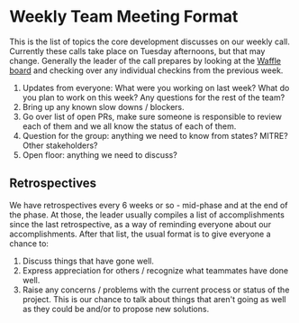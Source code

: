 # Weekly Team Meeting Format

This is the list of topics the core development discusses on our weekly
call.  Currently these calls take place on Tuesday afternoons, but that
may change.  Generally the leader of the call prepares by looking at the
[Waffle board](https://waffle.io/SolutionGuidance/psm) and checking over
any individual checkins from the previous week.

1. Updates from everyone: What were you working on last week?  What do
   you plan to work on this week?  Any questions for the rest of the
   team?
1. Bring up any known slow downs / blockers.
1. Go over list of open PRs, make sure someone is responsible to review
   each of them and we all know the status of each of them. 
1. Question for the group: anything we need to know from states?  MITRE?
   Other stakeholders?
1. Open floor: anything we need to discuss?


## Retrospectives

We have retrospectives every 6 weeks or so - mid-phase and at the end of
the phase.  At those, the leader usually compiles a list of
accomplishments since the last retrospective, as a way of reminding
everyone about our accomplishments.  After that list, the usual format
is to give everyone a chance to:

1. Discuss things that have gone well.
1. Express appreciation for others / recognize what teammates have done
   well.
1. Raise any concerns / problems with the current process or status of
   the project.  This is our chance to talk about things that aren't
   going as well as they could be and/or to propose new solutions.

